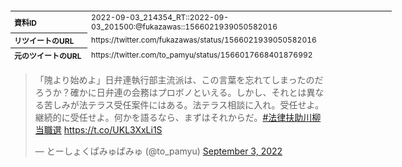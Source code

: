 <table style="font-size: 9pt; width: 610px; margin-bottom: 20px; height: 80px;">
<tbody>
    <tr>
        <th align=left>資料ID</th>
        <td align=left>2022-09-03_214354_RT::2022-09-03_201500:@fukazawas::1566021939050582016</td>
    </tr>
    <tr>
        <th align=left>リツイートのURL</th>
        <td align=left>https://twitter.com/fukazawas/status/1566021939050582016</td>
    </tr>
    <tr>
        <th align=left>元のツイートのURL</th>
        <td align=left>https://twitter.com/to_pamyu/status/1566017668401876992</td>
    </tr>
    <tr>
        <th align=left>リツイートしたアカウント</th>
        <td align=left>@fukazawas</td>
    </tr>
    <tr>
        <th align=left>元のツイートのアカウント</th>
        <td align=left>@to_pamyu</td>
    </tr>
    <tr>
        <th align=left>リツイートしたユーザ名</th>
        <td align=left>深澤諭史</td>
    </tr>
    <tr>
        <th align=left>元のツイートのユーザ名</th>
        <td align=left>とーしょくぱみゅぱみゅ</td>
    </tr>
    <tr>
        <th align=left>ツイートの記録日時</th>
        <td align=left>2022-09-03_214354_</td>
    </tr>
</tbody>
</table>
<blockquote class="twitter-tweet" data-width="450"  data-lang="ja"><p lang="ja" dir="ltr">「隗より始めよ」日弁連執行部主流派は、この言葉を忘れてしまったのだろうか？確かに日弁連の会務はプロボノといえる。しかし、それとは異なる苦しみが法テラス受任案件にはある。法テラス相談に入れ。受任せよ。継続的に受任せよ。何かを語るなら、まずはそれからだ。<a href="https://twitter.com/hashtag/%E6%B3%95%E5%BE%8B%E6%89%B6%E5%8A%A9%E5%B7%9D%E6%9F%B3%E5%BD%93%E8%81%B7%E9%81%B8?src=hash&amp;ref_src=twsrc%5Etfw">#法律扶助川柳当職選</a> <a href="https://t.co/UKL3XxLi1S">https://t.co/UKL3XxLi1S</a></p>&mdash; とーしょくぱみゅぱみゅ (@to_pamyu) <a href="https://twitter.com/to_pamyu/status/1566017668401876992?ref_src=twsrc%5Etfw">September 3, 2022</a></blockquote>
<script async src="https://platform.twitter.com/widgets.js" charset="utf-8"></script>


